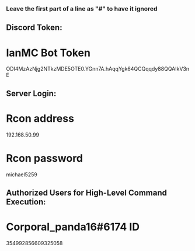 ### Leave the first part of a line as "#" to have it ignored ###


## Discord Token:

# IanMC Bot Token
ODI4MzAzNjg2NTkzMDE5OTE0.YGnn7A.hAqqYgk64QCQqqdy88QQAIkV3nE



## Server Login:

# Rcon address
192.168.50.99

# Rcon password
michael5259



## Authorized Users for High-Level Command Execution:

# Corporal_panda16#6174 ID
354992856609325058
